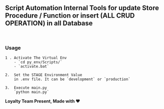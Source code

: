 ## Script Automation Internal Tools for update Store Procedure / Function or insert (**ALL CRUD OPERATION**) in all Database 

</br>

### Usage
    1 . Activate The Virtual Env
        - `cd py_env/Scripts/`
        - `activate.bat`

    2.  Set the STAGE Environment Value     
        in .env file. It can be `development` or `production`

    3.  Execute main.py 
        `python main.py`


**Loyalty Team Present, Made with ❤️**